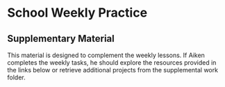 # School Weekly Practice

## Supplementary Material
This material is designed to complement the weekly lessons. If Aiken completes the weekly tasks, he should explore the resources provided in the links below or retrieve additional projects from the supplemental work folder.